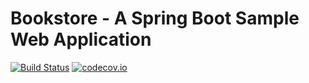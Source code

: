 # Bookstore - A Spring Boot Sample Web Application

[![Build Status](https://travis-ci.org/fischermatte/spring-boot-poc.svg?branch=master)](https://travis-ci.org/fischermatte/spring-boot-poc)
[![codecov.io](https://codecov.io/github/fischermatte/spring-boot-poc.svg?branch=master)](https://codecov.io/github/fischermatte/spring-boot-poc.svg?branch=master)
